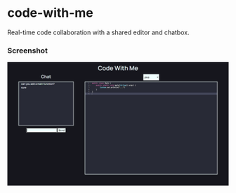 # code-with-me

Real-time code collaboration with a shared editor and chatbox.

### Screenshot

![Screenshot](https://raw.githubusercontent.com/danielfain/code-with-me/master/images/screenshot.png)

